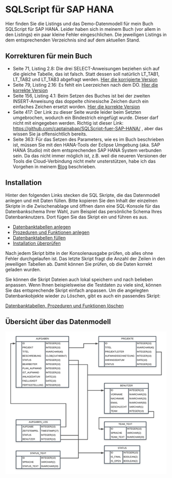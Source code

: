 # SQLScript für SAP HANA
Hier finden Sie die Listings und das Demo-Datenmodell für mein Buch SQLScript für SAP HANA. Leider haben sich in meinem Buch (vor allem in den Listings) ein paar kleine Fehler eingeschlichen. Die jeweiligen Listings in dem entsprechenden Verzeichnis sind auf dem aktuellen Stand.
## Korrekturen für mein Buch
* Seite 71, Listing 2.8: Die drei SELECT-Anweisungen beziehen sich auf die gleiche Tabelle, das ist falsch. Statt dessen soll natürlich LT_TAB1, LT_TAB2 und LT_TAB3 abgefragt werden. [Hier die korrigierte Version](https://github.com/captainabap/SQLScript-fuer-SAP-HANA/blob/master/Listings/Kapitel%202/Listing%202.8.sql)
* Seite 79, Listing 2.16: Es fehlt ein Leerzeichen nach dem DO. [Hier die korrekte Version](https://github.com/captainabap/SQLScript-fuer-SAP-HANA/blob/master/Listings/Kapitel%202/Listing%202.16.sql)
* Seite 156, Listing 4.1: Beim Setzen des Buches ist bei der zweiten INSERT-Anweisung das doppelte chinesische Zeichen durch ein einfaches Zeichen ersetzt worden. [Hier die korrekte Version](https://github.com/captainabap/SQLScript-fuer-SAP-HANA/blob/master/Listings/Kapitel%204/Listing%204.1.sql)
* Seite 417: Der Link zu dieser Seite wurde leider beim Setzten umgebrochen, wodurch ein Bindestrich eingefügt wurde. Dieser darf nicht mit eingegeben werden.  Richtig ist dieser Link: https://github.com/captainabap/SQLScript-fuer-SAP-HANA/ , aber das wissen Sie ja offensichtlich bereits. 
* Seite 363: Für das Setzen des Parameters, wie es im Buch beschrieben ist, müssen Sie mit den HANA-Tools der Eclipse Umgebung (aka. SAP HANA Studio) mit dem entsprechenden SAP HANA System verbunden sein. Da das nicht immer möglich ist, z.B. weil die neueren Versionen der Tools die Cloud-Verbindung nicht mehr unsterstützen, habe ich das Vorgehen in meinem [Blog](https://www.brandeis.de/blog/sqlscript-debugging-with-the-web-based-development-workbench/) beschrieben.


## Installation
Hinter den folgenden Links stecken die SQL Skripte, die das Datenmodell anlegen und mit Daten füllen. Bitte kopieren Sie den Inhalt der einzelnen Skripte in die Zwischenablage und öffnen dann eine SQL-Konsole für das Datenbankschema Ihrer Wahl, zum Beispiel das persönliche Schema Ihres Datenbanknutzers. Dort fügen Sie das Skript ein und führen es aus. 

* [Datenbanktabellen anlegen](https://raw.githubusercontent.com/captainabap/Einstieg-in-SQLScript/master/Install/Install_01_Create_Tables.sql)
* [Prozeduren und Funktionen anlegen](https://raw.githubusercontent.com/captainabap/Einstieg-in-SQLScript/master/Install/Install_02_Create_Procedures_and_Functions.sql)
* [Datenbanktabellen füllen](https://raw.githubusercontent.com/captainabap/Einstieg-in-SQLScript/master/Install/Install_03_Fill_with_Data.sql)
* [Installation überprüfen](https://raw.githubusercontent.com/captainabap/Einstieg-in-SQLScript/master/Install/Install_04_Check_Install_Result.sql)

Nach jedem Skript bitte in der Konsolenausgabe prüfen, ob alles ohne Fehler durchgelaufen ist. Das letzte Skript fragt die Anzahl der Zeilen in den jeweiligen Tabellen ab. Damit können Sie prüfen, ob die Daten korrekt geladen wurden. 

Sie können die Skript Dateien auch lokal speichern und nach belieben anpassen. Wenn Ihnen beispielsweise die Testdaten zu viele sind, können Sie das entsprechende Skript einfach anpassen. Um die angelegten Datenbankobjekte wieder zu Löschen, gibt es auch ein passendes Skript:

[Datenbanktabellen, Prozeduren und Funktionen löschen](https://raw.githubusercontent.com/captainabap/Einstieg-in-SQLScript/master/Install/uninstall.sql)


## Übersicht über das Datenmodell

![Übersicht](https://github.com/captainabap/Einstieg-in-SQLScript/blob/master/A02_Demo_Datenmodell.png)
